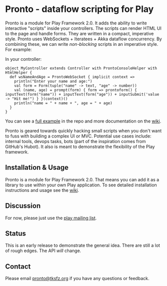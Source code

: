 # Pronto - dataflow scripting for Play

Pronto is a module for Play Framework 2.0.  It adds the ability to write interactive "scripts" inside your controllers.  The scripts can render HTML UI to the page and handle forms.  They are written in a compact, imperative style.  Pronto uses WebSockets + Iteratees + Akka dataflow concurrency.  By combining these, we can write _non-blocking_ scripts in an imperative style.  For example:

In your controller:

    object MyController extends Controller with ProntoConsoleHelper with HtmlHelper {
      def wsNameAndAge = ProntoWebSocket { implicit context =>
        println("Enter your name and age:")
        val form = Form(tuple("name" -> text, "age" -> number))
        val (name, age) = prompt(form) { form => prontoform() { inputText(form("name")) + inputText(form("age")) + inputSubmit('value -> "Hit me!") } }(context)()
        println("name = " + name + ", age = " + age)
      }
    }

You can see a [full example](https://github.com/tksfz/pronto/tree/master/sample-app) in the repo and more documentation on the [wiki](https://github.com/tksfz/pronto/wiki).

Pronto is geared towards quickly hacking small scripts when you don't want to fuss with building a complex UI or MVC.  Potential use cases include:  internal tools, devops tasks, bots (part of the inspiration comes from GitHub's Hubot).  It also is meant to demonstrate the flexibility of the Play framework.

## Installation & Usage

Pronto is a module for Play Framework 2.0.  That means you can add it as a library to use within your own Play application.  To see detailed installation instructions and usage see the [wiki](https://github.com/tksfz/pronto/wiki).

## Discussion

For now, please just use the [play mailing list](https://groups.google.com/forum/#!forum/play-framework).

## Status

This is an early release to demonstrate the general idea.  There are still a lot of rough edges.  The API _will_ change.

## Contact

Please email pronto@tksfz.org if you have any questions or feedback.

